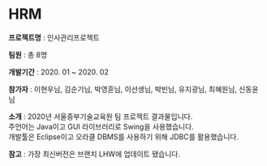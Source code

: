# HRM

<strong>프로젝트명</strong> : 인사관리프로젝트

<strong>팀원</strong> : 총 8명

<strong>개발기간</strong> : 2020. 01 ~ 2020. 02

<strong>참가자</strong> : 이현우님, 김순기님, 박영훈님, 이선생님, 박빈님, 유지광님, 최혜원님, 신동윤님

<strong>소개</strong> : 2020년 서울중부기술교육원 팀 프로젝트 결과물입니다.<br>
       주언어는 Java이고 GUI 라이브러리로 Swing을 사용했습니다.<br>
       개발툴은 Eclipse이고 오라클 DBMS를 사용하기 위해 JDBC를 활용했습니다.
       
<strong>참고</strong> : 가장 최신버전은 브랜치 LHW에 업데이트 됐습니다.
